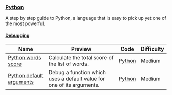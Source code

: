 
### [Python](https://www.hackerrank.com/domains/python)
A step by step guide to Python, a language that is easy to pick up yet one of the most powerful.


#### [Debugging](https://www.hackerrank.com/domains/python/py-debugging)

Name | Preview | Code | Difficulty
---- | ------- | ---- | ----------
[Python words score](https://www.hackerrank.com/challenges/python-words-score)|Calculate the total score of the list of words.|[Python](python-words-score.py)|Medium
[Python default arguments](https://www.hackerrank.com/challenges/python-default-arguments)|Debug a function which uses a default value for one of its arguments.|[Python](python-default-arguments.py)|Medium

